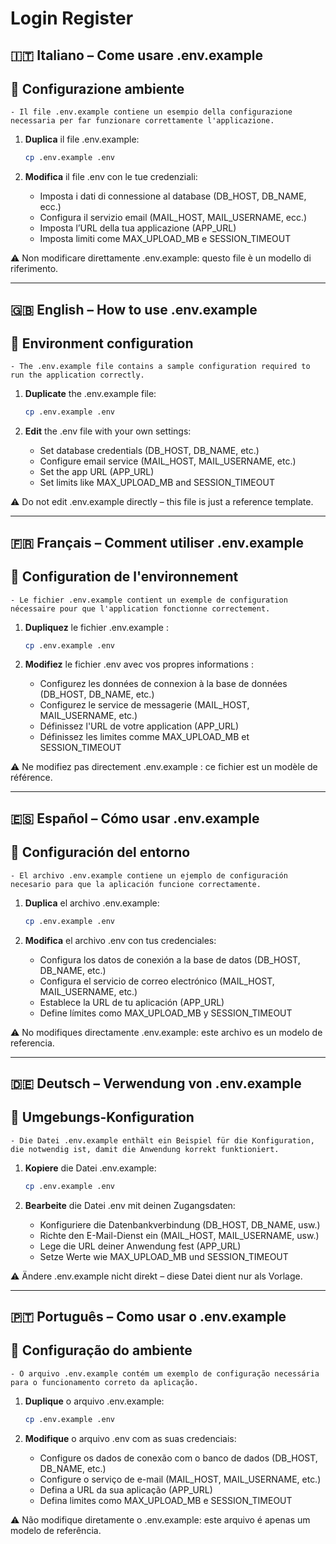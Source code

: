 # Login Register

## 🇮🇹 Italiano – Come usare .env.example

## 🔧 Configurazione ambiente

	- Il file .env.example contiene un esempio della configurazione necessaria per far funzionare correttamente l'applicazione.
	
1. **Duplica** il file .env.example:

	```bash
	cp .env.example .env

2. **Modifica** il file .env con le tue credenziali:

	- Imposta i dati di connessione al database (DB_HOST, DB_NAME, ecc.)
	- Configura il servizio email (MAIL_HOST, MAIL_USERNAME, ecc.)
	- Imposta l’URL della tua applicazione (APP_URL)
	- Imposta limiti come MAX_UPLOAD_MB e SESSION_TIMEOUT

⚠️ Non modificare direttamente .env.example: questo file è un modello di riferimento.

---

## 🇬🇧 English – How to use .env.example

## 🔧 Environment configuration

	- The .env.example file contains a sample configuration required to run the application correctly.

1. **Duplicate** the .env.example file:

	```bash
	cp .env.example .env

2. **Edit** the .env file with your own settings:

	- Set database credentials (DB_HOST, DB_NAME, etc.)
	- Configure email service (MAIL_HOST, MAIL_USERNAME, etc.)
	- Set the app URL (APP_URL)
	- Set limits like MAX_UPLOAD_MB and SESSION_TIMEOUT

⚠️ Do not edit .env.example directly – this file is just a reference template.

---

## 🇫🇷 Français – Comment utiliser .env.example

## 🔧 Configuration de l'environnement

	- Le fichier .env.example contient un exemple de configuration nécessaire pour que l'application fonctionne correctement.

1. **Dupliquez** le fichier .env.example :

	```bash
	cp .env.example .env

2. **Modifiez** le fichier .env avec vos propres informations :

	- Configurez les données de connexion à la base de données (DB_HOST, DB_NAME, etc.)
	- Configurez le service de messagerie (MAIL_HOST, MAIL_USERNAME, etc.)
	- Définissez l'URL de votre application (APP_URL)
	- Définissez les limites comme MAX_UPLOAD_MB et SESSION_TIMEOUT

⚠️ Ne modifiez pas directement .env.example : ce fichier est un modèle de référence.

---

## 🇪🇸 Español – Cómo usar .env.example

## 🔧 Configuración del entorno

	- El archivo .env.example contiene un ejemplo de configuración necesario para que la aplicación funcione correctamente.

1. **Duplica** el archivo .env.example:

	```bash
	cp .env.example .env

2. **Modifica** el archivo .env con tus credenciales:

	- Configura los datos de conexión a la base de datos (DB_HOST, DB_NAME, etc.)
	- Configura el servicio de correo electrónico (MAIL_HOST, MAIL_USERNAME, etc.)
	- Establece la URL de tu aplicación (APP_URL)
	- Define límites como MAX_UPLOAD_MB y SESSION_TIMEOUT

⚠️ No modifiques directamente .env.example: este archivo es un modelo de referencia.

---

## 🇩🇪 Deutsch – Verwendung von .env.example

## 🔧 Umgebungs-Konfiguration
	
	- Die Datei .env.example enthält ein Beispiel für die Konfiguration, die notwendig ist, damit die Anwendung korrekt funktioniert.

1. **Kopiere** die Datei .env.example:

	```bash
	cp .env.example .env
	
2. **Bearbeite** die Datei .env mit deinen Zugangsdaten:

	- Konfiguriere die Datenbankverbindung (DB_HOST, DB_NAME, usw.)
	- Richte den E-Mail-Dienst ein (MAIL_HOST, MAIL_USERNAME, usw.)
	- Lege die URL deiner Anwendung fest (APP_URL)
	- Setze Werte wie MAX_UPLOAD_MB und SESSION_TIMEOUT

⚠️ Ändere .env.example nicht direkt – diese Datei dient nur als Vorlage.

---

## 🇵🇹 Português – Como usar o .env.example

## 🔧 Configuração do ambiente

	- O arquivo .env.example contém um exemplo de configuração necessária para o funcionamento correto da aplicação.

1. **Duplique** o arquivo .env.example:

	```bash
	cp .env.example .env
	
2. **Modifique** o arquivo .env com as suas credenciais:

	- Configure os dados de conexão com o banco de dados (DB_HOST, DB_NAME, etc.)
	- Configure o serviço de e-mail (MAIL_HOST, MAIL_USERNAME, etc.)
	- Defina a URL da sua aplicação (APP_URL)
	- Defina limites como MAX_UPLOAD_MB e SESSION_TIMEOUT

⚠️ Não modifique diretamente o .env.example: este arquivo é apenas um modelo de referência.
